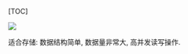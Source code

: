 [TOC]

![](https://ws4.sinaimg.cn/large/006tKfTcly1fi7m87v8mwj31ky086q3v.jpg)



适合存储: 数据结构简单, 数据量非常大, 高并发读写操作.

